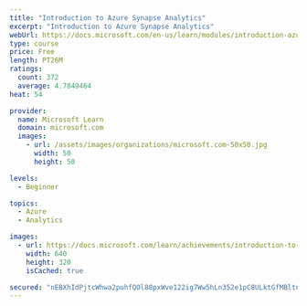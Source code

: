 ```yaml
---
title: "Introduction to Azure Synapse Analytics"
excerpt: "Introduction to Azure Synapse Analytics"
webUrl: https://docs.microsoft.com/en-us/learn/modules/introduction-azure-synapse-analytics/
type: course
price: Free
length: PT26M
ratings:
  count: 372
  average: 4.7849464
heat: 54

provider:
  name: Microsoft Learn
  domain: microsoft.com
  images:
    - url: /assets/images/organizations/microsoft.com-50x50.jpg
      width: 50
      height: 50

levels:
  - Beginner

topics:
  - Azure
  - Analytics

images:
  - url: https://docs.microsoft.com/learn/achievements/introduction-to-azure-synapse-analytics-social.png
    width: 640
    height: 320
    isCached: true

secured: "nEBXhIdPjtcWhwa2puhfQOl88pxWve122ig7Ww5hLn352e1pC8ULktGfMBltniyJIFZO/pRAK0HN7qtBHYNIeJ0xBQeVTvZk+a6qN24sjVkjwm6GyGTS7Q9soOEmx6AmOq0BfGMm0AK5vBkTfY91rF2aoijJmbji21+VOJQYVW6NvOFuEBtGJGrGXMk88pCiFZUhTrw+y9e+Fd9jkvXtpp7+EnOGDVIBXd91aoIKpVtej7r871JOaw+yNSqp797BMp36qqYCmDyUPK1+2pQ5BzLxaaVckRym/8ortAL6e2OLvcOPXjb/KFDYAhM/pEprie07LLfximheyPn2Q9A1P2evkxHr7Y86Nx4Ctwj8Mi0PxQ4ust578946KFSKT8bIEo6yCaupr6E9XQxHgvGqhFe5oBLbdAJoeh7V9qbARE8=;xiXj/4Xo/Pl96zuXbPXe7w=="
---
```


